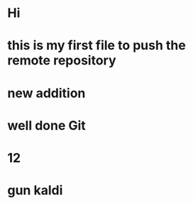 # Hi 

# this is my first file to push the remote repository
# new addition
# well done Git
#
# 12
# gun kaldi
